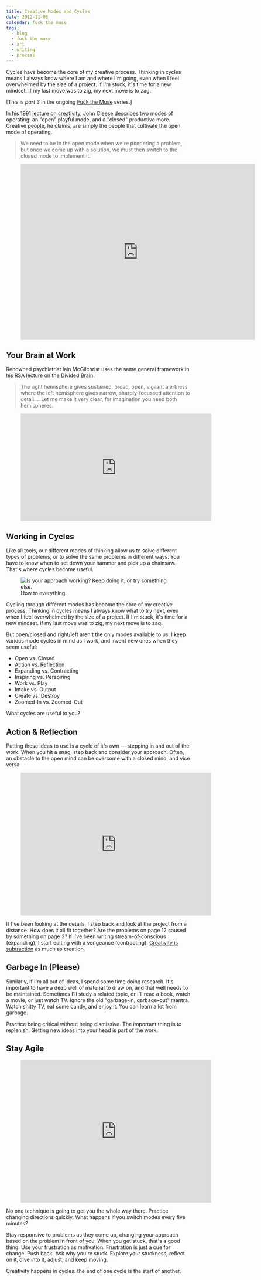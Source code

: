```yaml
---
title: Creative Modes and Cycles
date: 2012-11-08
calendar: fuck the muse
tags:
  - blog
  - fuck the muse
  - art
  - writing
  - process
---
```


Cycles have become the core of my creative process.
Thinking in cycles means I always know
where I am and where I'm going,
even when I feel overwhelmed by the size of a project.
If I'm stuck, it's time for a new mindset.
If my last move was to zig, my next move is to zag.

[This is *part 3* in the ongoing
[Fuck the Muse](/2012/10/16/muse-intro/) series.]

In his 1991 [lecture on creativity][creativity],
John Cleese describes two modes of operating:
an "open" playful mode,
and a "closed" productive more.
Creative people, he claims,
are simply the people that
cultivate the open mode of operating.

> We need to be in the open mode when we're pondering a problem,
> but once we come up with a solution,
> we must then switch to the closed mode to implement it.

[creativity]: http://www.youtube.com/watch?v=VShmtsLhkQg

<figure>
<iframe width="640" height="480" src="http://www.youtube.com/embed/f9rtmxJrKwc" frameborder="0" allowfullscreen></iframe>
</figure>


## Your Brain at Work

Renowned psychiatrist Iain McGilchrist
uses the same general framework
in his [RSA][RSA] lecture
on the [Divided Brain][Divided Brain]:

> The right hemisphere gives sustained,
> broad, open, vigilant alertness
> where the left hemisphere gives narrow,
> sharply-focussed attention to detail....
> Let me make it very clear,
> for imagination you need both hemispheres.

[Divided Brain]: http://www.youtube.com/watch?v=dFs9WO2B8uI
[RSA]: http://www.thersa.org/

<figure>
<iframe width="521" height="293" src="http://www.youtube.com/embed/dFs9WO2B8uI" frameborder="0" allowfullscreen></iframe>
</figure>


## Working in Cycles

Like all tools,
our different modes of thinking allow us
to solve different types of problems,
or to solve the same problems in different ways.
You have to know when to set down your hammer
and pick up a chainsaw.
That's where cycles become useful.

<figure>
<img src="/static/pictures/cycle-diagram.jpg" alt="Is your approach working? Keep doing it, or try something else." />
<figcaption>How to everything.</figcaption>
</figure>

Cycling through different modes has become
the core of my creative process.
Thinking in cycles means I always know
what to try next,
even when I feel overwhelmed by the size of a project.
If I'm stuck, it's time for a new mindset.
If my last move was to zig, my next move is to zag.

But open/closed and right/left aren't the only modes
available to us.
I keep various mode cycles in mind as I work,
and invent new ones when they seem useful:

- Open vs. Closed
- Action vs. Reflection
- Expanding vs. Contracting
- Inspiring vs. Perspiring
- Work vs. Play
- Intake vs. Output
- Create vs. Destroy
- Zoomed-In vs. Zoomed-Out

What cycles are useful to you?


## Action & Reflection

Putting these ideas to use is a cycle of it's own —
stepping in and out of the work.
When you hit a snag, step back and consider your approach.
Often, an obstacle to the open mind
can be overcome with a closed mind,
and vice versa.

<figure>
<iframe width="520" height="390" src="http://www.youtube.com/embed/iZhEcRrMA-M" frameborder="0" allowfullscreen></iframe>
</figure>

If I've been looking at the details,
I step back and look at the project from a distance.
How does it all fit together?
Are the problems on page 12 caused by something on page 3?
If I've been writing stream-of-conscious (expanding),
I start editing with a vengeance (contracting).
[Creativity is subtraction][subtraction] as much as creation.

[subtraction]: http://www.austinkleon.com/2010/01/19/creativity-is-subtraction/


## Garbage In (Please)

Similarly,
If I'm all out of ideas,
I spend some time doing research.
It's important to have a deep well of material to draw on,
and that well needs to be maintained.
Sometimes I'll study a related topic,
or I'll read a book,
watch a movie,
or just watch TV.
Ignore the old "garbage-in, garbage-out" mantra.
Watch shitty TV, eat some candy, and enjoy it.
You can learn a lot from garbage.

Practice being critical without being dismissive.
The important thing is to replenish.
Getting new ideas into your head is part of the work.


## Stay Agile

<figure>
<iframe width="520" height="390" src="http://www.youtube.com/embed/K2P86C-1x3o" frameborder="0" allowfullscreen></iframe>
</figure>

No one technique is going to get you the whole way there.
Practice changing directions quickly.
What happens if you switch modes every five minutes?

Stay responsive to problems as they come up,
changing your approach based on the problem in front of you.
When you get stuck, that's a good thing.
Use your frustration as motivation.
Frustration is just a cue for change.
Push back.
Ask why you're stuck.
Explore your stuckness,
reflect on it,
dive into it,
adjust,
and keep moving.

Creativity happens in cycles:
the end of one cycle is the start of another.
